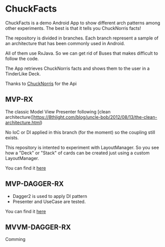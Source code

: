 # ChuckFacts
ChuckFacts is a demo Android App to show different arch patterns among other experiments. 
The best is that it tells you ChuckNorris facts!

The repository is divided in branches. Each branch represent a sample of an architecture that has been commonly used in Android.

All of them use RxJava. So we can get rid of Buses that makes difficult to follow the code.

The App retrieves ChuckNorris facts and shows them to the user in a TinderLike Deck.

Thanks to [ChuckNorris](https://github.com/chucknorris-io) for the Api

## MVP-RX
The classic Model View Presenter following 
[clean architecture(]https://8thlight.com/blog/uncle-bob/2012/08/13/the-clean-architecture.html)

No IoC or DI applied in this branch (for the moment) so the coupling still exists.

This repository is intented to experiment with LayoutManager. So you see how a "Deck" or "Stack" of cards can be created
just using a custom LayoutManager.

You can find it [here](https://github.com/bufolab/ChuckFacts/tree/mvp-rx)


## MVP-DAGGER-RX
* Dagger2 is used to apply DI pattern
* Presenter and UseCase are tested.

You can find it [here](https://github.com/bufolab/ChuckFacts/tree/mvp-dagger-rx)

## MVVM-DAGGER-RX
Comming
